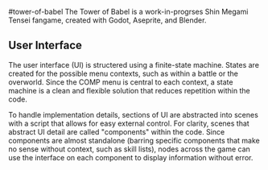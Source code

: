 #tower-of-babel
The Tower of Babel is a work-in-progrses Shin Megami Tensei fangame, created with Godot, Aseprite, and Blender.


## User Interface
The user interface (UI) is structered using a finite-state machine. States are created for the possible menu contexts, such as within a battle or the overworld. Since the COMP menu is central to each context, a state machine is a clean and flexible solution that reduces repetition within the code. 

To handle implementation details, sections of UI are abstracted into scenes with a script that allows for easy external control. For clarity, scenes that abstract UI detail are called "components" within the code. Since components are almost standalone (barring specific components that make no sense without context, such as skill lists), nodes across the game can use the interface on each component to display information without error. 